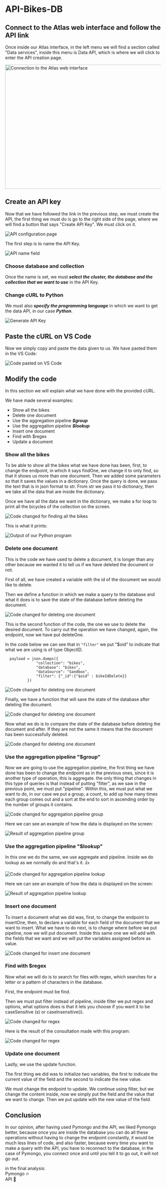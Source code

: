 # API-Bikes-DB

## Connect to the Atlas web interface and follow the API link  

Once inside our Atlas interface, in the left menu we will find a section called "Data services", inside this menu is Data API, which is where we will click to enter the API creation page.  


<img alt= "Connection to the Atlas web interface" src="images/01AccesoConfApi.PNG" width="700" height="400">

## Create an API key  

Now that we have followed the link in the previous step, we must create the API, the first thing we must do is go to the right side of the page, where we will find a button that says "Create API Key". We must click on it.  

![API configuration page](images/02CrearAPI.PNG)

The first step is to name the API Key.

![API name field](images/03NombrarAPIKey.PNG)

### Choose database and collection

Once the name is set, we must ***select the cluster, the database and the collection that we want to use*** in the API Key. 

### Change cURL to Python

We must also ***specify the programming language*** in which we want to get the data API, in our case ***Python***.

![Generate API Key](images/04GenerarAPIKey.PNG)

## Paste the cURL on VS Code

Now we simply copy and paste the data given to us. We have pasted them in the VS Code:

![Code pasted on VS Code](images/05PegarCodigoEnVSCode.PNG)

## Modify the code

In this section we will explain what we have done with the provided cURL.   

We have made several examples:

- Show all the bikes
- Delete one document
- Use the aggregation pipeline ***$group***
- Use the aggregation pipeline ***$lookup***
- Insert one document
- Find with $regex
- Update a document

### Show all the bikes

To be able to show all the bikes what we have done has been, first, to change the endpoint, in which it says findOne, we change it to only find, so that it shows us more than one document. Then we added some parameters so that it saves the values in a dictionary. Once the query is done, we pass the text that is in json format to str. From str we pass it to dictionary, then we take all the data that are inside the dictionary.

Once we have all the data we want in the dictionary, we make a for loop to print all the bicycles of the collection on the screen.

![Code changed for finding all the bikes](images/06CodigoArregladoFindAll.PNG)

This is what it prints:

![Output of our Python program](images/16EjemploShowAll.PNG)

### Delete one document

This is the code we have used to delete a document, it is longer than any other because we wanted it to tell us if we have deleted the document or not.

First of all, we have created a variable with the id of the document we would like to delete. 

Then we define a function in which we make a query to the database and what it does is to save the state of the database before deleting the document.

![Code changed for deleting one document](images/07CodigoDelete01.PNG)

This is the second function of the code, the one we use to delete the desired document. To carry out the operation we have changed, again, the endpoint, now we have put deleteOne. 

In the code below we can see that in ```"filter"``` we put "$oid" to indicate that what we are using is of type ObjectID.

```
  payload = json.dumps({
              "collection": "bikes",
              "database": "bikes",
              "dataSource": "Sandbox",
              "filter": {"_id":{"$oid" : bikeIdDelete}}
          })
```

![Code changed for deleting one document](images/08CodigoDelete02.PNG)

Finally, we have a function that will save the state of the database after deleting the document.

![Code changed for deleting one document](images/09CodigoDelete03.PNG)

Now what we do is to compare the state of the database before deleting the document and after. If they are not the same it means that the document has been successfully deleted.

![Code changed for deleting one document](images/10CodigoDelete04.PNG)

### Use the aggregation pipeline "$group"

Now we are going to use the aggregation pipeline, the first thing we have done has been to change the endpoint as in the previous ones, since it is another type of operation, this is aggregate. the only thing that changes in this type of queries is that instead of putting "filter", as we saw in the previous point, we must put "pipeline". Within this, we must put what we want to do, in our case we put a group, a count, to add up how many times each group comes out and a sort at the end to sort in ascending order by the number of groups it contains.

![Code changed for aggregation pipeline group](images/11CodigoGroup.PNG)

Here we can see an example of how the data is displayed on the screen:

![Result of aggregation pipeline group](images/17EjemploGroup.PNG)

### Use the aggregation pipeline "$lookup"

In this one we do the same, we use aggregate and pipeline. Inside we do lookup as we normally do and that's it. :+1:

![Code changed for aggregation pipeline lookup](images/13CodigoLookup.PNG)

Here we can see an example of how the data is displayed on the screen:

![Result of aggregation pipeline lookup](images/18EjemploLookup.PNG)

### Insert one document

To insert a document what we did was, first, to change the endpoint to insertOne, then, to declare a variable for each field of the document that we want to insert. What we have to do next, is to change where before we put pipeline, now we will put document. Inside this same one we will add with the fields that we want and we will put the variables assigned before as value.

![Code changed for insert one document](images/18EjemploLookup.PNG)

### Find with $regex

Now what we will do is to search for files with regex, which searches for a letter or a pattern of characters in the database.

First, the endpoint must be find.

Then we must put filter instead of pipeline, inside filter we put regex and options, what options does is that it lets you choose if you want it to be caseSensitive (s) or caseInsensitive(i).

![Code changed for regex](images/14CodigoRegex.PNG)

Here is the result of the consultation made with this program:

![Code changed for regex](images/19EjemploRegex.PNG)

### Update one document

Lastly, we use the update function.

The first thing we did was to initialize two variables, the first to indicate the current value of the field and the second to indicate the new value.

We must change the endpoint to update. We continue using filter, but we change the content inside, now we simply put the field and the value that we want to change. Then we put update with the new value of the field.

## Conclusion

In our opinion, after having used Pymongo and the API, we liked Pymongo better, because once you are inside the database you can do all these operations without having to change the endpoint constantly, it would be much less lines of code, and also faster, because every time you want to make a query with the API, you have to reconnect to the database, in the case of Pymongo, you connect once and until you tell it to go out, it will not go out. 

in the final analysis:  
Pymongo :fire:  
API :shit:

